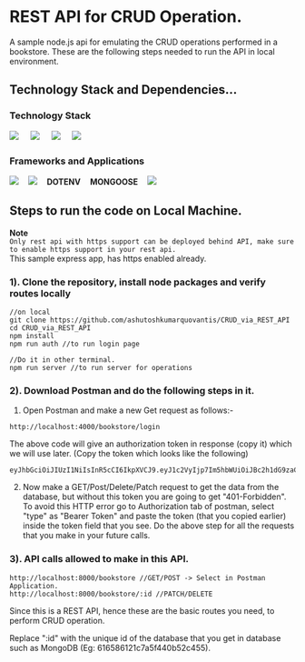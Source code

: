 # REST API for CRUD Operation.
A sample node.js api for emulating the CRUD operations performed in a bookstore. These are the following steps needed to run the API in local environment.
## Technology Stack and Dependencies...
### Technology Stack 
<img src="https://img.shields.io/badge/JavaScript-323330?style=for-the-badge&logo=javascript&logoColor=F7DF1E" /> ㅤ <img src="https://img.shields.io/badge/MongoDB-4EA94B?style=for-the-badge&logo=mongodb&logoColor=white" /> ㅤ <img src="https://img.shields.io/badge/Node.js-339933?style=for-the-badge&logo=nodedotjs&logoColor=white" /> ㅤ <img src="https://img.shields.io/badge/npm-CB3837?style=for-the-badge&logo=npm&logoColor=white" />

### Frameworks and Applications
<img src="https://img.shields.io/badge/Express.js-000000?style=for-the-badge&logo=express&logoColor=white" />ㅤ  <img src="https://img.shields.io/badge/Postman-FF6C37?style=for-the-badge&logo=Postman&logoColor=white" />ㅤ 
**DOTENV**ㅤ 
**MONGOOSE**ㅤ 
<img src="https://img.shields.io/badge/JWT-000000?style=for-the-badge&logo=JSON%20web%20tokens&logoColor=white" />

## Steps to run the code on Local Machine.

**Note**  
`Only rest api with https support can be deployed behind API, make sure to enable https support in your rest api.
`   
This sample express app, has https enabled already.    

### 1). Clone the repository, install node packages  and verify routes locally

```
//on local
git clone https://github.com/ashutoshkumarquovantis/CRUD_via_REST_API
cd CRUD_via_REST_API
npm install
npm run auth //to run login page

//Do it in other terminal.
npm run server //to run server for operations
```
### 2). Download Postman and do the following steps in it.
1. Open Postman and make a new Get request as follows:-
```
http://localhost:4000/bookstore/login
```
The above code will give an authorization token in response (copy it) which we will use later. (Copy the token which looks like the following)
```
eyJhbGciOiJIUzI1NiIsInR5cCI6IkpXVCJ9.eyJ1c2VyIjp7Im5hbWUiOiJBc2h1dG9zaCIsImVtYWlsIjoiYXNodXRvc2hAZ21haWwuY29tIn0sImlhdCI6MTYzNDIxNzQ3OX0.kNZ9he20z8Y5P9NDNgWcnncQdYZ_npPJPvFkAkteXUz
```
2. Now make a GET/Post/Delete/Patch request to get the data from the database, but without this token you are going to get "401-Forbidden". To avoid this HTTP error go to Authorization tab of postman, select "type" as "Bearer Token" and paste the token (that you copied earlier) inside the token field that you see.
Do the above step for all the requests that you make in your future calls.

### 3). API calls allowed to make in this API.
```
http://localhost:8000/bookstore //GET/POST -> Select in Postman Application.
http://localhost:8000/bookstore/:id //PATCH/DELETE
```
Since this is a REST API, hence these are the basic routes you need, to perform CRUD operation.

Replace ":id" with the unique id of the database that you get in database such as MongoDB (Eg: 616586121c7a5f440b52c455). 
